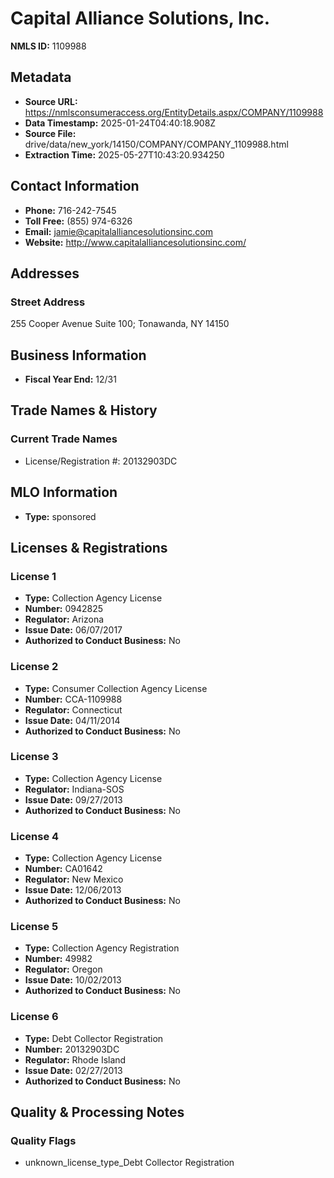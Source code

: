 # Capital Alliance Solutions, Inc.

**NMLS ID:** 1109988

## Metadata
- **Source URL:** https://nmlsconsumeraccess.org/EntityDetails.aspx/COMPANY/1109988
- **Data Timestamp:** 2025-01-24T04:40:18.908Z
- **Source File:** drive/data/new_york/14150/COMPANY/COMPANY_1109988.html
- **Extraction Time:** 2025-05-27T10:43:20.934250

## Contact Information
- **Phone:** 716-242-7545
- **Toll Free:** (855) 974-6326
- **Email:** jamie@capitalalliancesolutionsinc.com
- **Website:** http://www.capitalalliancesolutionsinc.com/

## Addresses
### Street Address
255 Cooper Avenue Suite 100; Tonawanda, NY 14150

## Business Information
- **Fiscal Year End:** 12/31

## Trade Names & History
### Current Trade Names
- License/Registration #: 20132903DC

## MLO Information
- **Type:** sponsored

## Licenses & Registrations

### License 1
- **Type:** Collection Agency License
- **Number:** 0942825
- **Regulator:** Arizona
- **Issue Date:** 06/07/2017
- **Authorized to Conduct Business:** No

### License 2
- **Type:** Consumer Collection Agency License
- **Number:** CCA-1109988
- **Regulator:** Connecticut
- **Issue Date:** 04/11/2014
- **Authorized to Conduct Business:** No

### License 3
- **Type:** Collection Agency License
- **Regulator:** Indiana-SOS
- **Issue Date:** 09/27/2013
- **Authorized to Conduct Business:** No

### License 4
- **Type:** Collection Agency License
- **Number:** CA01642
- **Regulator:** New Mexico
- **Issue Date:** 12/06/2013
- **Authorized to Conduct Business:** No

### License 5
- **Type:** Collection Agency Registration
- **Number:** 49982
- **Regulator:** Oregon
- **Issue Date:** 10/02/2013
- **Authorized to Conduct Business:** No

### License 6
- **Type:** Debt Collector Registration
- **Number:** 20132903DC
- **Regulator:** Rhode Island
- **Issue Date:** 02/27/2013
- **Authorized to Conduct Business:** No

## Quality & Processing Notes
### Quality Flags
- unknown_license_type_Debt Collector Registration
